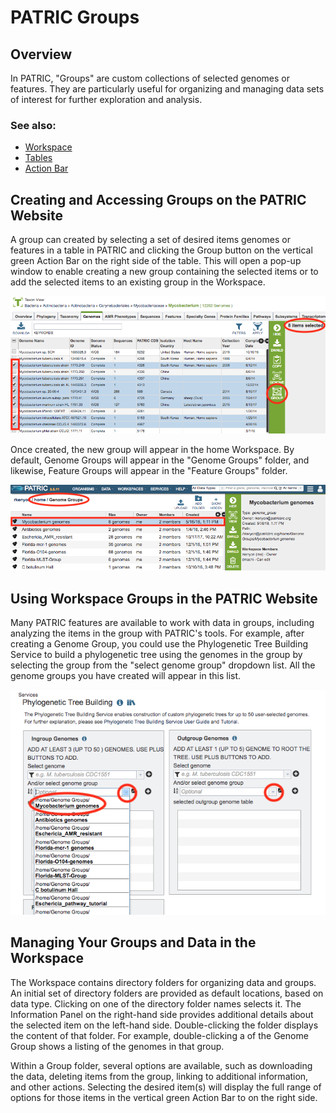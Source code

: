 # PATRIC Groups

## Overview
In PATRIC, "Groups" are custom collections of selected genomes or features. They are particularly useful for organizing and managing data sets of interest for further exploration and analysis.

### See also:
  * [Workspace](../workspaces/workspace.html)
  * [Tables](../tables.html)
  * [Action Bar](../action_bar.html)

## Creating and Accessing Groups on the PATRIC Website
A group can created by selecting a set of desired items genomes or features in a table in PATRIC and clicking the Group button on the vertical green Action Bar on the right side of the table. This will open a pop-up window to enable creating a new group containing the selected items or to add the selected items to an existing group in the Workspace.

![Creating a Group](../images/create_group.png)

Once created, the new group will appear in the home Workspace. By default, Genome Groups will appear in the "Genome Groups" folder, and likewise, Feature Groups will appear in the "Feature Groups" folder.

![Genome Group](../images/genome_group.png)

## Using Workspace Groups in the PATRIC Website
Many PATRIC features are available to work with data in groups, including analyzing the items in the group with PATRIC's tools. For example, after creating a Genome Group, you could use the Phylogenetic Tree Building Service to build a phylogenetic tree using the genomes in the group by selecting the group from the "select genome group" dropdown list. All the genome groups you have created will appear in this list.

![Phylogenetic Tree Using Genome Group](../images/phylo_tree_genome_group.png)

## Managing Your Groups and Data in the Workspace
The Workspace contains directory folders for organizing data and groups. An initial set of directory folders are provided as default locations, based on data type. Clicking on one of the directory folder names selects it. The Information Panel on the right-hand side provides additional details about the selected item on the left-hand side. Double-clicking the folder displays the content of that folder.  For example, double-clicking a of the Genome Group shows a listing of the genomes in that group. 

Within a Group folder, several options are available, such as downloading the data, deleting items from the group, linking to additional information, and other actions. Selecting the desired item(s) will display the full range of options for those items in the vertical green Action Bar to on the right side.
